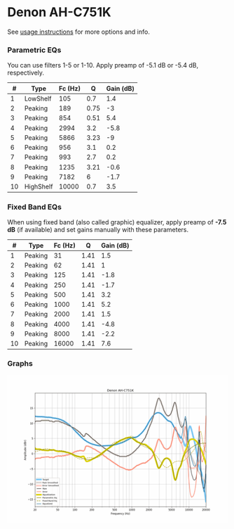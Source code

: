 # Denon AH-C751K
See [usage instructions](https://github.com/jaakkopasanen/AutoEq#usage) for more options and info.

### Parametric EQs
You can use filters 1-5 or 1-10. Apply preamp of -5.1 dB or -5.4 dB, respectively.

|   # | Type      |   Fc (Hz) |    Q |   Gain (dB) |
|-----|-----------|-----------|------|-------------|
|   1 | LowShelf  |       105 | 0.7  |         1.4 |
|   2 | Peaking   |       189 | 0.75 |        -3   |
|   3 | Peaking   |       854 | 0.51 |         5.4 |
|   4 | Peaking   |      2994 | 3.2  |        -5.8 |
|   5 | Peaking   |      5866 | 3.23 |        -9   |
|   6 | Peaking   |       956 | 3.1  |         0.2 |
|   7 | Peaking   |       993 | 2.7  |         0.2 |
|   8 | Peaking   |      1235 | 3.21 |        -0.6 |
|   9 | Peaking   |      7182 | 6    |        -1.7 |
|  10 | HighShelf |     10000 | 0.7  |         3.5 |

### Fixed Band EQs
When using fixed band (also called graphic) equalizer, apply preamp of **-7.5 dB** (if available) and set gains manually with these parameters.

|   # | Type    |   Fc (Hz) |    Q |   Gain (dB) |
|-----|---------|-----------|------|-------------|
|   1 | Peaking |        31 | 1.41 |         1.5 |
|   2 | Peaking |        62 | 1.41 |         1   |
|   3 | Peaking |       125 | 1.41 |        -1.8 |
|   4 | Peaking |       250 | 1.41 |        -1.7 |
|   5 | Peaking |       500 | 1.41 |         3.2 |
|   6 | Peaking |      1000 | 1.41 |         5.2 |
|   7 | Peaking |      2000 | 1.41 |         1.5 |
|   8 | Peaking |      4000 | 1.41 |        -4.8 |
|   9 | Peaking |      8000 | 1.41 |        -2.2 |
|  10 | Peaking |     16000 | 1.41 |         7.6 |

### Graphs
![](./Denon%20AH-C751K.png)
